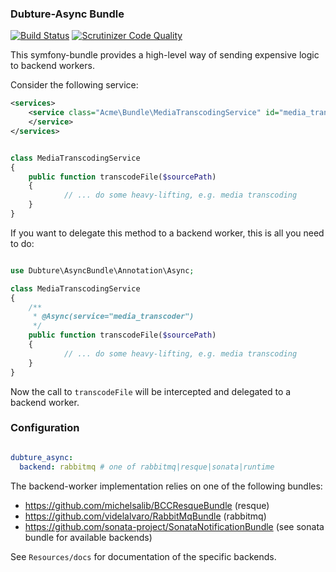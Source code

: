 ### Dubture-Async Bundle

[![Build Status](https://travis-ci.org/pulse00/async-bundle.svg?branch=master)](https://travis-ci.org/pulse00/async-bundle)
[![Scrutinizer Code Quality](https://scrutinizer-ci.com/g/pulse00/async-bundle/badges/quality-score.png?b=master)](https://scrutinizer-ci.com/g/pulse00/async-bundle/?branch=master)

This symfony-bundle provides a high-level way of sending expensive logic to backend workers.

Consider the following service:

```xml
<services>
    <service class="Acme\Bundle\MediaTranscodingService" id="media_transcoder">
    </service>
</services>
```

```php

class MediaTranscodingService
{
    public function transcodeFile($sourcePath)
    {
            // ... do some heavy-lifting, e.g. media transcoding
    }
}
```

If you want to delegate this method to a backend worker, this is all you need to do:

```php

use Dubture\AsyncBundle\Annotation\Async;

class MediaTranscodingService
{
    /**
     * @Async(service="media_transcoder")
     */
    public function transcodeFile($sourcePath)
    {
            // ... do some heavy-lifting, e.g. media transcoding
    }
}
```

Now the call to `transcodeFile` will be intercepted and delegated to a backend worker.


### Configuration

```yml

dubture_async:
  backend: rabbitmq # one of rabbitmq|resque|sonata|runtime

```

The backend-worker implementation relies on one of the following bundles:

- https://github.com/michelsalib/BCCResqueBundle (resque)
- https://github.com/videlalvaro/RabbitMqBundle (rabbitmq)
- https://github.com/sonata-project/SonataNotificationBundle (see sonata bundle for available backends)


See `Resources/docs` for documentation of the specific backends.